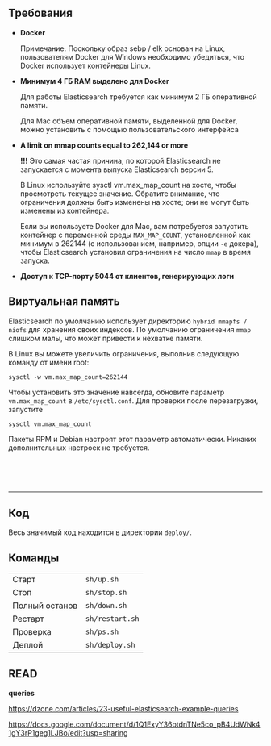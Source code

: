 
Требования
------


* **Docker**

    Примечание. Поскольку образ sebp / elk основан на  Linux, пользователям Docker для Windows необходимо убедиться, что Docker использует контейнеры Linux.

* **Минимум 4 ГБ RAM выделено для Docker**

    Для работы Elasticsearch требуется как минимум 2 ГБ оперативной памяти.

    Для Mac объем оперативной памяти, выделенной для Docker, можно установить с помощью пользовательского интерфейса

* **A limit on mmap counts equal to 262,144 or more**

    **!!!** Это самая частая причина, по которой Elasticsearch не запускается с момента выпуска Elasticsearch версии 5.

    В Linux используйте sysctl vm.max_map_count на хосте, чтобы просмотреть текущее значение. Обратите внимание, что ограничения должны быть изменены на хосте; они не могут быть изменены из контейнера.

    Если вы используете Docker для Mac, вам потребуется запустить контейнер с переменной среды `MAX_MAP_COUNT`, установленной как минимум в 262144 (с использованием, например, опции `-e` докера), чтобы Elasticsearch установил ограничения на число `mmap` в время запуска.

* **Доступ к TCP-порту 5044 от клиентов, генерирующих логи**


Виртуальная память
-----------

Elasticsearch по умолчанию использует директорию `hybrid mmapfs / niofs` для хранения своих индексов. По умолчанию ограничения  `mmap` слишком малы, что может привести к нехватке памяти.

В Linux вы можете увеличить ограничения, выполнив следующую команду от имени root:

    sysctl -w vm.max_map_count=262144

Чтобы установить это значение навсегда, обновите параметр `vm.max_map_count` в `/etc/sysctl.conf`. Для проверки после перезагрузки, запустите 

    sysctl vm.max_map_count

Пакеты RPM и Debian настроят этот параметр автоматически. Никаких дополнительных настроек не требуется.

<br><br><br>

--------------------------

Код
---
Весь значимый код находится в директории `deploy/`. 


Команды
----

|   |   |
|---|---|
Старт          | `sh/up.sh`
Стоп           | `sh/stop.sh`
Полный останов | `sh/down.sh`
Рестарт        | `sh/restart.sh`
Проверка       | `sh/ps.sh`
Деплой         | `sh/deploy.sh`




READ
----

**queries**

https://dzone.com/articles/23-useful-elasticsearch-example-queries


https://docs.google.com/document/d/1Q1ExyY36btdnTNe5co_pB4UdWNk41gY3rP1geg1LJBo/edit?usp=sharing



